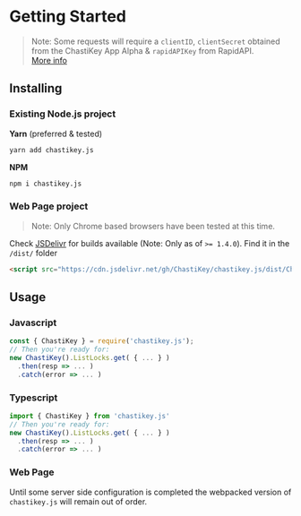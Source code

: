# Getting Started

> Note: Some requests will require a `clientID`, `clientSecret` obtained from the ChastiKey App Alpha & `rapidAPIKey` from RapidAPI.  
> [More info](https://ChastiKey.github.io/chastikey.js/#/configuration?id=configuration-options)

## Installing

### Existing Node.js project

**Yarn** (preferred & tested)

```sh
yarn add chastikey.js
```

**NPM**

```sh
npm i chastikey.js
```

### Web Page project

> Note: Only Chrome based browsers have been tested at this time.

Check [JSDelivr](https://www.jsdelivr.com/package/gh/ChastiKey/chastikey.js?path=dist) for builds available (Note: Only as of `>= 1.4.0`). Find it in the `/dist/` folder

```html
<script src="https://cdn.jsdelivr.net/gh/ChastiKey/chastikey.js/dist/ChastiKey.js"></script>
```

## Usage

### Javascript

```js
const { ChastiKey } = require('chastikey.js');
// Then you're ready for:
new ChastiKey().ListLocks.get( { ... } )
  .then(resp => ... )
  .catch(error => ... )
```

### Typescript

```js
import { ChastiKey } from 'chastikey.js'
// Then you're ready for:
new ChastiKey().ListLocks.get( { ... } )
  .then(resp => ... )
  .catch(error => ... )
```

### Web Page

Until some server side configuration is completed the webpacked version of `chastikey.js` will remain out of order.

<!--

```html
<script src="https://cdn.jsdelivr.net/gh/ChastiKey/chastikey.js@1.4.0/dist/ChastiKey.js"></script>
// Then you're ready for:
<script>
  new ChastiKey().ListLocks.get( ... )
    .then(resp => ... )
    .catch(error => ... )
</script>
``` -->
